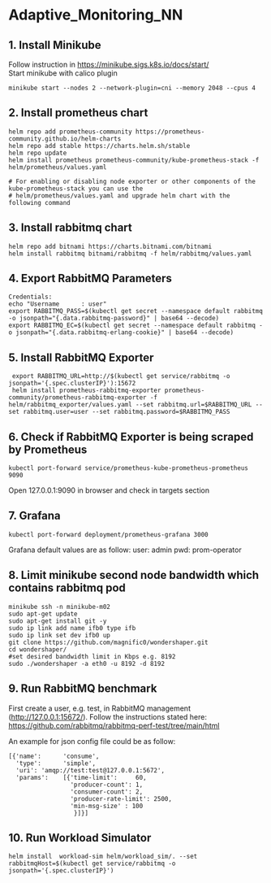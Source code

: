# Adaptive_Monitoring_NN

## 1. Install Minikube
 
Follow instruction in https://minikube.sigs.k8s.io/docs/start/
<br />Start minikube with calico plugin
    
    minikube start --nodes 2 --network-plugin=cni --memory 2048 --cpus 4

## 2. Install prometheus chart

    helm repo add prometheus-community https://prometheus-community.github.io/helm-charts
    helm repo add stable https://charts.helm.sh/stable
    helm repo update
    helm install prometheus prometheus-community/kube-prometheus-stack -f helm/prometheus/values.yaml

    # For enabling or disabling node exporter or other components of the kube-prometheus-stack you can use the 
    # helm/prometheus/values.yaml and upgrade helm chart with the following command
    
   

## 3. Install rabbitmq chart
    helm repo add bitnami https://charts.bitnami.com/bitnami
    helm install rabbitmq bitnami/rabbitmq -f helm/rabbitmq/values.yaml
   
## 4. Export RabbitMQ Parameters

    Credentials:
    echo "Username      : user"
    export RABBITMQ_PASS=$(kubectl get secret --namespace default rabbitmq -o jsonpath="{.data.rabbitmq-password}" | base64 --decode)
    export RABBITMQ_EC=$(kubectl get secret --namespace default rabbitmq -o jsonpath="{.data.rabbitmq-erlang-cookie}" | base64 --decode)

## 5. Install RabbitMQ Exporter

     export RABBITMQ_URL=http://$(kubectl get service/rabbitmq -o jsonpath='{.spec.clusterIP}'):15672
     helm install prometheus-rabbitmq-exporter prometheus-community/prometheus-rabbitmq-exporter -f helm/rabbitmq_exporter/values.yaml --set rabbitmq.url=$RABBITMQ_URL --set rabbitmq.user=user --set rabbitmq.password=$RABBITMQ_PASS 

## 6. Check if RabbitMQ Exporter is being scraped by Prometheus
    
	kubectl port-forward service/prometheus-kube-prometheus-prometheus 9090
Open 127.0.0.1:9090 in browser and check in targets section

## 7. Grafana

    kubectl port-forward deployment/prometheus-grafana 3000

Grafana default values are as follow:
user: admin
pwd: prom-operator


## 8. Limit minikube second node bandwidth which contains rabbitmq pod

    minikube ssh -n minikube-m02 
    sudo apt-get update
    sudo apt-get install git -y
    sudo ip link add name ifb0 type ifb
    sudo ip link set dev ifb0 up
    git clone https://github.com/magnific0/wondershaper.git
    cd wondershaper/
    #set desired bandwidth limit in Kbps e.g. 8192
    sudo ./wondershaper -a eth0 -u 8192 -d 8192

## 9. Run RabbitMQ benchmark

First create a user, e.g. test, in RabbitMQ management (http://127.0.0.1:15672/). 
Follow the instructions stated here: https://github.com/rabbitmq/rabbitmq-perf-test/tree/main/html

An example for json config file could be as follow:

    [{'name':      'consume',
      'type':      'simple',
      'uri': 'amqp://test:test@127.0.0.1:5672',
      'params':    [{'time-limit':     60,
                     'producer-count': 1,
                     'consumer-count': 2,
                     'producer-rate-limit': 2500,
                     'min-msg-size' : 100
                      }]}]

## 10. Run Workload Simulator
    
    helm install  workload-sim helm/workload_sim/. --set rabbitmqHost=$(kubectl get service/rabbitmq -o jsonpath='{.spec.clusterIP}')
